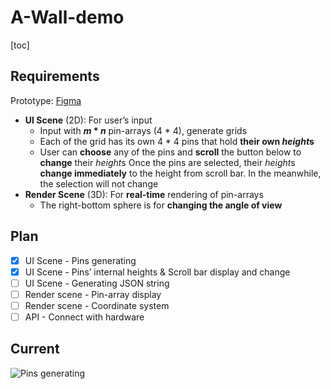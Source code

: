 # A-Wall-demo
[toc]

## Requirements

Prototype: [Figma](https://www.figma.com/file/GHDlVUXCCPqTFhS1Gh3XL2/demo?type=design&node-id=0%3A1&mode=design&t=Zj3Btugz5ezKObkT-1)

* **UI Scene** (2D): For user’s input
  * Input with ***m* * *n*** pin-arrays (4 * 4), generate grids
  * Each of the grid has its own 4 * 4 pins that hold **their own *height*s**
  * User can **choose** any of the pins and **scroll** the button below to **change** their *height*s
    Once the pins are selected, their *height*s **change immediately** to the height from scroll bar.
    In the meanwhile, the selection will not change
* **Render Scene** (3D): For **real-time** rendering of pin-arrays
  * The right-bottom sphere is for **changing the angle of view**

## Plan

* [x] UI Scene - Pins generating
* [x] UI Scene - Pins’ internal heights & Scroll bar display and change
* [ ] UI Scene - Generating JSON string
* [ ] Render scene - Pin-array display
* [ ] Render scene - Coordinate system
* [ ] API - Connect with hardware

## Current

![Pins generating](https://github.com/huang-feiyu/A-Wall-demo/assets/70138429/0c680878-96fa-4f52-a630-2ab3e0982e8d)

